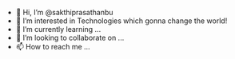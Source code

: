 - 👋 Hi, I’m @sakthiprasathanbu
- 👀 I’m interested in Technologies which gonna change the world!
- 🌱 I’m currently learning ...
- 💞️ I’m looking to collaborate on ...
- 📫 How to reach me ...

<!---
sakthiprasathanbu/sakthiprasathanbu is a ✨ special ✨ repository because its `README.md` (this file) appears on your GitHub profile.
You can click the Preview link to take a look at your changes.
--->
